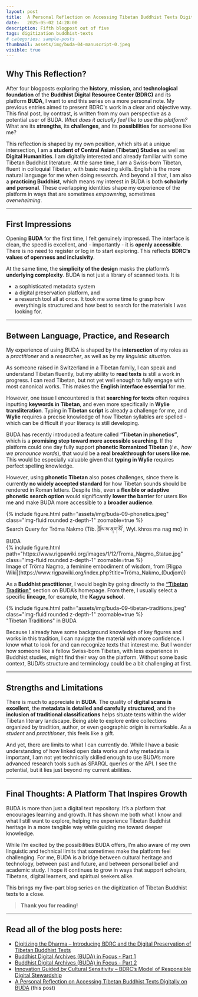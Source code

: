 ```yaml
---
layout: post
title:  A Personal Reflection on Accessing Tibetan Buddhist Texts Digitally on BUDA
date:   2025-05-02 14:28:00
description: Fifth blogpost out of five
tags: digitization buddhist-texts
# categories: sample-posts
thumbnail: assets/img/buda-04-manuscript-0.jpeg
visible: true
---
```


## Why This Reflection?

After four blogposts exploring the **history**, **mission**, and **technological foundation** of the **Buddhist Digital Resource Center (BDRC)** and its platform **BUDA**, I want to end this series on a more personal note. My previous entries aimed to present BDRC's work in a clear and objective way. This final post, by contrast, is written from my own perspective as a potential user of BUDA. *What does it actually feel like to use this platform?* What are its **strengths**, its **challenges**, and its **possibilities** for someone like me?

This reflection is shaped by my own position, which sits at a unique intersection, I am a **student of Central Asian (Tibetan) Studies** as well as **Digital Humanities**. I am digitally interested and already familiar with some Tibetan Buddhist literature. At the same time, I am a Swiss-born Tibetan, fluent in colloquial Tibetan, with basic reading skills. English is the more natural language for me when doing research. And beyond all that, I am also a **practicing Buddhist**, which means my interest in BUDA is both **scholarly and personal**. These overlapping identities shape my experience of the platform in ways that are sometimes *empowering*, sometimes *overwhelming*.

---

## First Impressions

Opening **BUDA** for the first time, I felt genuinely impressed. The interface is clean, the speed is excellent, and - importantly - it is **openly accessible**. There is no need to register or log in to start exploring. This reflects **BDRC’s values of openness and inclusivity**.

At the same time, the **simplicity of the design** masks the platform’s **underlying complexity**. BUDA is not just a library of scanned texts. It is
- a sophisticated metadata system
- a digital preservation platform, and
- a research tool
all at once. It took me some time to grasp how everything is structured and how best to search for the materials I was looking for.

---

## Between Language, Practice, and Research

My experience of using BUDA is shaped by the **intersection** of my roles as a *practitioner* and a *researcher*, as well as by my *linguistic situation*.

As someone raised in Switzerland in a Tibetan family, I can speak and understand Tibetan fluently, but my ability to **read texts** is still a work in progress. I can read Tibetan, but not yet well enough to fully engage with most canonical works. This makes the **English interface essential** for me. 

However, one issue I encountered is that **searching for texts** often requires inputting **keywords in Tibetan**, and even more specifically in **Wylie transliteration**. Typing in **Tibetan script** is already a challenge for me, and **Wylie** requires a precise knowledge of how Tibetan syllables are spelled - which can be difficult if your literacy is still developing.

BUDA has recently introduced a feature called **“Tibetan in phonetics”**, which is a **promising step toward more accessible searching**. If the platform could one day fully support **phonetic Romanized Tibetan** (*i.e., how we pronounce words*), that would be a **real breakthrough for users like me**. This would be especially valuable given that **typing in Wylie** requires perfect spelling knowledge.

However, using **phonetic Tibetan** also poses challenges, since there is currently **no widely accepted standard** for how Tibetan sounds should be rendered in Roman letters. Despite this, even a **flexible or adaptive phonetic search option** would significantly **lower the barrier** for users like me and make BUDA more accessible to a **broader audience**.

<div class="row mt-3">
    <div class="col-sm mt-3 mt-md-0">
        {% include figure.html path="assets/img/buda-09-phonetics.jpeg" class="img-fluid rounded z-depth-1" zoomable=true %}
    </div>
</div>
<div class="caption">
    Search Query for Tröma Nakmo (Tib. ཁྲོས་མ་ནག་མོ་, Wyl. khros ma nag mo) in BUDA
</div>



<div class="row mt-3">
    <div class="col-sm mt-3 mt-md-0">
        {% include figure.html path="https://www.rigpawiki.org/images/1/12/Troma_Nagmo_Statue.jpg" class="img-fluid rounded z-depth-1" zoomable=true %}
    </div>
</div>
<div class="caption">
    Image of Tröma Nagmo, a feminine embodiment of wisdom, from [Rigpa Wiki](https://www.rigpawiki.org/index.php?title=Tröma_Nakmo_(Dudjom))
</div>


As a **Buddhist practitioner**, I would begin by going directly to the [**“Tibetan Tradition”**](https://library.bdrc.io/tradition/bo/?type%5B0%5D=Instance&language%5B0%5D=LangBo&sortBy=firstScanSyncDate_desc) section on BUDA’s homepage. From there, I usually select a specific **lineage**, for example, the **Kagyu school**.

<div class="row mt-3">
    <div class="col-sm mt-3 mt-md-0">
        {% include figure.html path="assets/img/buda-09-tibetan-traditions.jpeg" class="img-fluid rounded z-depth-1" zoomable=true %}
    </div>
</div>
<div class="caption">
    "Tibetan Traditions" in BUDA
</div>

Because I already have some background knowledge of key figures and works in this tradition, I can navigate the material with more confidence. I know what to look for and can recognize texts that interest me. But I wonder how someone like a fellow Swiss-born Tibetan, with less experience in Buddhist studies, might find their way on the platform. Without some basic context, BUDA’s structure and terminology could be a bit challenging at first.

---

## Strengths and Limitations

There is much to appreciate in **BUDA**. The quality of **digital scans is excellent**, the **metadata is detailed and carefully structured**, and the **inclusion of traditional classifications** helps situate texts within the wider Tibetan literary landscape. Being able to explore entire collections organized by tradition, author, or even geographic origin is remarkable. As a *student* and *practitioner*, this feels like a gift.

And yet, there are limits to what I can currently do. While I have a basic understanding of how linked open data works and why metadata is important, I am not yet technically skilled enough to use BUDA’s more advanced research tools such as SPARQL queries or the API. I see the potential, but it lies just beyond my current abilities.

---

## Final Thoughts: A Platform That Inspires Growth

BUDA is more than just a digital text repository. It’s a platform that encourages learning and growth. It has shown me both what I know and what I still want to explore, helping me experience Tibetan Buddhist heritage in a more tangible way while guiding me toward deeper knowledge.

While I’m excited by the possibilities BUDA offers, I’m also aware of my own linguistic and technical limits that sometimes make the platform feel challenging. For me, BUDA is a bridge between cultural heritage and technology, between past and future, and between personal belief and academic study. I hope it continues to grow in ways that support scholars, Tibetans, digital learners, and spiritual seekers alike.

This brings my five-part blog series on the digitization of Tibetan Buddhist texts to a close.

> **Thank you for reading!**

---

## Read all of the blog posts here:

- [Digitizing the Dharma – Introducing BDRC and the Digital Preservation of Tibetan Buddhist Texts](https://yundung.ch/blog/2025/introduction/)  
- [Buddhist Digital Archives (BUDA) in Focus - Part 1](https://yundung.ch/blog/2025/BUDA/)
- [Buddhist Digital Archives (BUDA) in Focus - Part 2](https://yundung.ch/blog/2025/BUDA2/) 
- [Innovation Guided by Cultural Sensitivity – BDRC’s Model of Responsible Digital Stewardship](https://yundung.ch/blog/2025/cultural-sensitivity/)
- [A Personal Reflection on Accessing Tibetan Buddhist Texts Digitally on BUDA](https://yundung.ch/blog/2025/conclusion/) (this post)